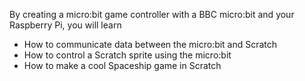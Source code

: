 By creating a micro:bit game controller with a BBC micro:bit and your Raspberry Pi, you will learn

- How to communicate data between the micro:bit and Scratch
- How to control a Scratch sprite using the micro:bit
- How to make a cool Spaceship game in Scratch
